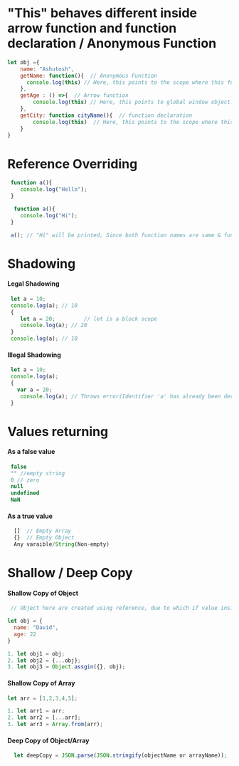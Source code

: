# "This" behaves different inside arrow function and function declaration / Anonymous Function

```javascript
let obj ={
    name: "Ashutosh",
    getName: function(){  // Anonymous Function 
      console.log(this) // Here, this points to the scope where this function is present, which is obj.
    },
    getAge : () =>{  // Arrow function
        console.log(this) // Here, this points to global window object.
    },
    getCity: function cityName(){  // function declaration
        console.log(this)  // Here, this points to the scope where this function is present, which is obj.
    }
}
 ``` 

# Reference Overriding

```javascript
 function a(){
    console.log("Hello");
 }

  function a(){
    console.log("Hi");
 }

 a(); // "Hi" will be printed, Since both function names are same & function are stored in heap memory and there reference is at call   Stack. So when another function with same name is encountered the last function reference get overidden.
 ``` 

# Shadowing

#### Legal Shadowing

```javascript
 let a = 10;  
 console.log(a); // 10
 {
    let a = 20;         // let is a block scope
    console.log(a); // 20
 }
 console.log(a); // 10
 ``` 

#### Illegal Shadowing

```javascript
 let a = 10;  
 console.log(a); 
 {
   var a = 20;      
    console.log(a); // Throws error(Identifier 'a' has already been declared), since var is a functional scope.
 }
 ``` 

 # Values returning 
 
 #### As a false value

```javascript
 false
 "" //empty string
 0 // zero
 null
 undefined
 NaN
 ```

 #### As a true value

```javascript
  []  // Empty Array
  {}  // Empty Object
  Any varaible/String(Non-empty)
 ```

# Shallow / Deep Copy

 #### Shallow Copy of Object

```javascript
 // Object here are created using reference, due to which if value inside nested object changes in one object, it gets reflected inside the other one.

let obj = {
  name: "David",
  age: 22
}

1. let obj1 = obj;
2. let obj2 = {...obj};
3. let obj3 = Object.assgin({}, obj);
 ```

 #### Shallow Copy of Array
 
```javascript
let arr = [1,2,3,4,5];

1. let arr1 = arr;
2. let arr2 = [...arr];
3. let arr3 = Array.from(arr);
 ```

  #### Deep Copy of Object/Array
  ```javascript
    let deepCopy = JSON.parse(JSON.stringify(objectName or arrayName));
 ```